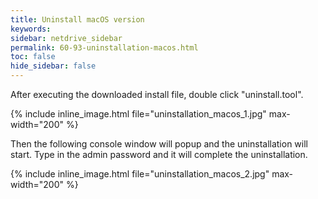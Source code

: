 ```yaml
---
title: Uninstall macOS version
keywords:
sidebar: netdrive_sidebar
permalink: 60-93-uninstallation-macos.html
toc: false
hide_sidebar: false
---
```


After executing the downloaded install file, double click "uninstall.tool".


{% include inline_image.html file="uninstallation_macos_1.jpg" max-width="200" %}


Then the following console window will popup and the uninstallation will start.  Type in the admin password and it will complete the uninstallation.


{% include inline_image.html file="uninstallation_macos_2.jpg" max-width="200" %}

